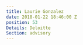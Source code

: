 ```yaml
---
title: Laurie Gonzalez
date: 2018-01-22 18:46:00 Z
position: 53
Details: Deloitte
Section: advisory
---
```


